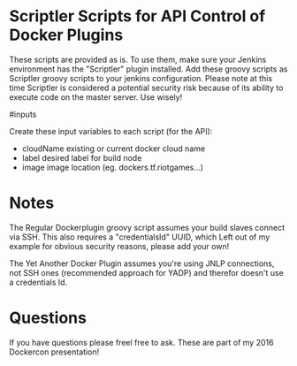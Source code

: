 # Scriptler Scripts for API Control of Docker Plugins

These scripts are provided as is.  To use them, make sure your Jenkins environment has the "Scriptler" plugin installed. Add these groovy scripts as Scriptler groovy scripts to your jenkins configuration. Please note at this time Scriptler is considered a potential security risk because of its ability to execute code on the master server. Use wisely!

#inputs 

Create these input variables to each script (for the API):

* cloudName existing or current docker cloud name
* label     desired label for build node
* image     image location (eg. dockers.tf.riotgames...)

# Notes

The Regular Dockerplugin groovy script assumes your build slaves connect via SSH. This also requires a "credentialsId" UUID, which Left out of my example for 
obvious security reasons, please add your own!

The Yet Another Docker Plugin assumes you're using JNLP connections, not SSH ones (recommended approach for YADP) and therefor doesn't use a credentials Id.

# Questions

If you have questions please freel free to ask.  These are part of my 2016 Dockercon presentation!